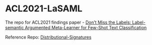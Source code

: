 # ACL2021-LaSAML
The repo for ACL2021 findings paper - [Don't Miss the Labels: Label-semantic Argumented Meta-Learner for Few-Shot Text Classification](https://aclanthology.org/2021.findings-acl.245.pdf)


Reference Repo: [Distributional-Signatures](https://github.com/YujiaBao/Distributional-Signatures)
